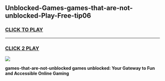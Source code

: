 
## Unblocked-Games-games-that-are-not-unblocked-Play-Free-tip06
<h3>
<a href="https://premium76.site?title=games-that-are-not-unblocked&ref=22A">CLICK TO PLAY</a></h3>
<hr>

<h3>
<a href="https://premium76.site?title=games-that-are-not-unblocked&ref=22A">CLICK 2 PLAY</a>
  
</h3>

<a href="https://premium76.site?title=games-that-are-not-unblocked&ref=22A"><img src="https://clearcache.store/games.png"></a>


**games-that-are-not-unblocked games unblocked: Your Gateway to Fun and Accessible Online Gaming**
